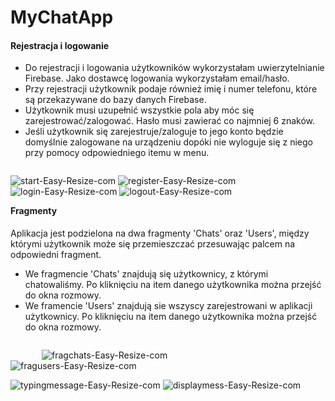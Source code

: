 # MyChatApp

####  Rejestracja i logowanie
* Do rejestracji i logowania użytkowników wykorzystałam uwierzytelnianie Firebase. Jako dostawcę logowania wykorzystałam email/hasło.
* Przy rejestracji użytkownik podaje również imię i numer telefonu, które są przekazywane do bazy danych Firebase.
* Użytkownik musi uzupełnić wszystkie pola aby móc się zarejestrować/zalogować. Hasło musi zawierać co najmniej 6 znaków.
* Jeśli użytkownik się zarejestruje/zaloguje to jego konto będzie domyślnie zalogowane na urządzeniu dopóki nie wyloguje się z niego przy pomocy odpowiedniego itemu w menu.

<p style='float: left'>
    <img src="https://i.ibb.co/PFP02XX/start-Easy-Resize-com.jpg" alt="start-Easy-Resize-com" border="0">
    <img src="https://i.ibb.co/KybFYth/register-Easy-Resize-com.jpg" alt="register-Easy-Resize-com" border="0">
    <img src="https://i.ibb.co/GPr5n8T/login-Easy-Resize-com.jpg" alt="login-Easy-Resize-com" border="0">
    <img src="https://i.ibb.co/Qvn932S/logout-Easy-Resize-com.jpg" alt="logout-Easy-Resize-com" border="0">
</p>

####  Fragmenty
Aplikacja jest podzielona na dwa fragmenty 'Chats' oraz 'Users', między którymi użytkownik może się przemieszczać przesuwając palcem na odpowiedni fragment. 

*   We fragmencie 'Chats' znajdują się użytkownicy, z którymi chatowaliśmy. Po kliknięciu na item danego użytkownika można przejść do okna rozmowy.
*   We framencie 'Users' znajdują sie wszyscy zarejestrowani w aplikacji użytkownicy. Po kliknięciu na item danego użytkownika można przejść do okna rozmowy.

<p style='float: left'>
<img src="https://i.ibb.co/2nF68Qn/fragchats-Easy-Resize-com.jpg" alt="fragchats-Easy-Resize-com" border="0" style="vertical-align:middle;margin:0px 50px">
<img src="https://i.ibb.co/zs6d8Vj/fragusers-Easy-Resize-com.jpg" alt="fragusers-Easy-Resize-com" border="0">
</p>

<img src="https://i.ibb.co/f83T38X/typingmessage-Easy-Resize-com.jpg" alt="typingmessage-Easy-Resize-com" border="0">


<img src="https://i.ibb.co/KrQQB9h/displaymess-Easy-Resize-com.jpg" alt="displaymess-Easy-Resize-com" border="0">

